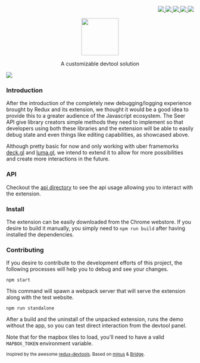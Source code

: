 <p align="right">
  <a href="https://travis-ci.org/uber-web/Seer">
    <img src="https://img.shields.io/travis/uber-web/Seer.svg?style=flat-square">
  </a>
  <a href="https://coveralls.io/github/uber-web/Seer">
    <img src="https://img.shields.io/coveralls/uber-web/Seer.svg?style=flat-square">
  </a>
  <a href="https://www.npmjs.com/package/seer">
    <img src="https://img.shields.io/npm/v/seer.svg?style=flat-square">
  </a>
  <a href="https://chrome.google.com/webstore/detail/seer/eogckabefmgphfgngjdmmlfbddmonfdh">
    <img src="https://img.shields.io/chrome-web-store/v/eogckabefmgphfgngjdmmlfbddmonfdh.svg?style=flat-square">
  </a>
  <a href="https://github.com/SIGSEV/minus">
    <img src="https://img.shields.io/badge/scaffold-minus-blue.svg?style=flat-square">
  </a>
</p>

<p align="center">
  <img src="https://cdn.pbrd.co/images/2mmml1lec.png" height=100 />
</p>

<p align="center">A customizable devtool solution</p>

<img src="https://cdn.pbrd.co/images/GWt0Bpj.png" />

### Introduction

After the introduction of the completely new debugging/logging experience brought by Redux and its
extension, we thought it would be a good idea to provide this to a greater audience of the Javascript
ecosystem. The Seer API give library creators simple methods they need to implement so that developers
using both these libraries and the extension will be able to easily debug state and even things
like editing capabilities, as showcased above.

Although pretty basic for now and only working with uber framemorks [deck.gl](https://github.com/uber/deck.gl)
and [luma.gl](https://github.com/uber/luma.gl), we intend to extend it to allow for more possibilities and create more
interactions in the future.

### API

Checkout the [api directory](./api) to see the api usage allowing you to interact with the extension.

### Install

The extension can be easily downloaded from the Chrome webstore. If you desire to build it manually,
you simply need to `npm run build` after having installed the dependencies.

### Contributing

If you desire to contribute to the development efforts of this project, the following processes
will help you to debug and see your changes.

    npm start

This command will spawn a webpack server that will serve the extension along with the test website.

    npm run standalone

After a build and the uninstall of the unpacked extension, runs the demo without the app, so you can
test direct interaction from the devtool panel.

Note that for the mapbox tiles to load, you'll need to have a valid `MAPBOX_TOKEN` environment variable.

<sub>
Inspired by the awesome <a href="https://github.com/gaearon/redux-devtools">redux-devtools</a>.
Based on <a href="https://github.com/SIGSEV/minus">minus</a> & <a href="https://github.com/SIGSEV/Bridge">Bridge</a>.
</sub>
